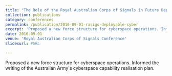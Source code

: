 ```yaml
---
title: "The Role of the Royal Australian Corps of Signals in Future Deployable Cyber-Warfare Capabilities"
collection: publications
category: conferences
permalink: /publication/2016-09-01-rasigs-deployable-cyber
excerpt: 'Proposed a new force structure for cyberspace operations. Informed the writing of the Australian Army’s cyberspace capability realisation plan.'
date: 2016-09-01
venue: 'Royal Australian Corps of Signals Conference'
slidesurl: #URL

---
```


Proposed a new force structure for cyberspace operations. Informed the writing of the Australian Army's cyberspace capability realisation plan.
